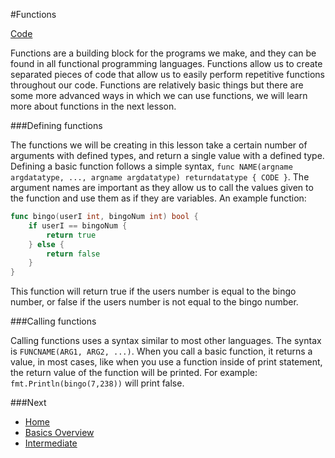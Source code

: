 #Functions

[Code](functions.go)

Functions are a building block for the programs we make, and they can be found in all functional programming languages. Functions allow us to create separated pieces of code that allow us to easily perform repetitive functions throughout our code. Functions are relatively basic things but there are some more advanced ways in which we can use functions, we will learn more about functions in the next lesson.

###Defining functions

The functions we will be creating in this lesson take a certain number of arguments with defined types, and return a single value with a defined type. Defining a basic function follows a simple syntax, `func NAME(argname argdatatype, ..., argname argdatatype) returndatatype { CODE }`. The argument names are important as they allow us to call the values given to the function and use them as if they are variables.
An example function:
```go
func bingo(userI int, bingoNum int) bool {
	if userI == bingoNum {
		return true
	} else {
		return false
	}
}
```
This function will return true if the users number is equal to the bingo number, or false if the users number is not equal to the bingo number.

###Calling functions

Calling functions uses a syntax similar to most other languages. The syntax is `FUNCNAME(ARG1, ARG2, ...)`. When you call a basic function, it returns a value, in most cases, like when you use a function inside of print statement, the return value of the function will be printed.
For example: `fmt.Println(bingo(7,238))` will print false.

###Next

* [Home](../../README.md)
* [Basics Overview](../basics.md)
* [Intermediate](../../intermediate/intermediate.md)
